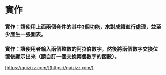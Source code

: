 # 實作

### 實作：請使用上面兩個套件的其中3個功能，來對成績進行處理，並至少產生一張圖表。























### 實作：讓使用者輸入兩個整數的阿拉伯數字，然後將兩個數字交換位置後顯示出來（請自訂一個交換兩個數字的函數）。





















[https://quizizz.com/](https://quizizz.com/)
